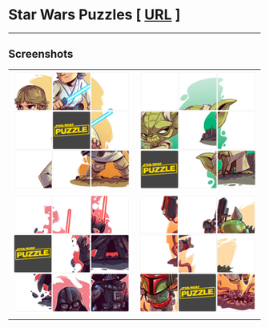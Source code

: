 # Star Wars Puzzles [ [URL](https://emiliodominguez.github.io/star-wars-puzzles/ "URL al juego en GitHub Pages") ]

---

## Screenshots

|			 															 |																	      |
| ---------------------------------------------------------------------- | ---------------------------------------------------------------------- |
| ![Screenshot 1](/screenshots/screenshot-1.png?raw=true "Screenshot 1") | ![Screenshot 2](/screenshots/screenshot-2.png?raw=true "Screenshot 2") |
| ![Screenshot 3](/screenshots/screenshot-3.png?raw=true "Screenshot 3") | ![Screenshot 4](/screenshots/screenshot-4.png?raw=true "Screenshot 4") |
|			 															 |																	      |
